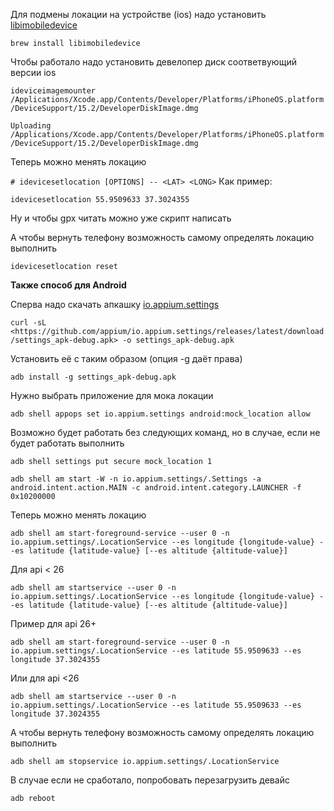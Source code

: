 Для подмены локации на устройстве (ios) надо установить [libimobiledevice](https://github.com/libimobiledevice/libimobiledevice)

```brew install libimobiledevice```

Чтобы работало надо установить девелопер диск соответвующий версии ios

```ideviceimagemounter /Applications/Xcode.app/Contents/Developer/Platforms/iPhoneOS.platform/DeviceSupport/15.2/DeveloperDiskImage.dmg```

```Uploading /Applications/Xcode.app/Contents/Developer/Platforms/iPhoneOS.platform/DeviceSupport/15.2/DeveloperDiskImage.dmg```

Теперь можно менять локацию

```# idevicesetlocation [OPTIONS] -- <LAT> <LONG>```
Как пример:

```idevicesetlocation 55.9509633 37.3024355```

Ну и чтобы gpx читать можно уже скрипт написать

А чтобы вернуть телефону возможность самому определять локацию выполнить

```idevicesetlocation reset```

**Также способ для Android**

Сперва надо скачать апкашку [io.appium.settings](https://github.com/appium/io.appium.settings)

```curl -sL <https://github.com/appium/io.appium.settings/releases/latest/download/settings_apk-debug.apk> -o settings_apk-debug.apk```

Установить её с таким образом (опция -g даёт права)

```adb install -g settings_apk-debug.apk```

Нужно выбрать приложение для мока локации

```adb shell appops set io.appium.settings android:mock_location allow```

Возможно будет работать без следующих команд, но в случае, если не будет работать выполнить

```adb shell settings put secure mock_location 1```

```adb shell am start -W -n io.appium.settings/.Settings -a android.intent.action.MAIN -c android.intent.category.LAUNCHER -f 0x10200000```

Теперь можно менять локацию

```adb shell am start-foreground-service --user 0 -n io.appium.settings/.LocationService --es longitude {longitude-value} --es latitude {latitude-value} [--es altitude {altitude-value}]```

Для api &lt; 26

```adb shell am startservice --user 0 -n io.appium.settings/.LocationService --es longitude {longitude-value} --es latitude {latitude-value} [--es altitude {altitude-value}]```

Пример для api 26+

```adb shell am start-foreground-service --user 0 -n io.appium.settings/.LocationService --es latitude 55.9509633 --es longitude 37.3024355```

Или для api <26

```adb shell am startservice --user 0 -n io.appium.settings/.LocationService --es latitude 55.9509633 --es longitude 37.3024355```

А чтобы вернуть телефону возможность самому определять локацию выполнить

```adb shell am stopservice io.appium.settings/.LocationService```

В случае если не сработало, попробовать перезагрузить девайс

```adb reboot```
